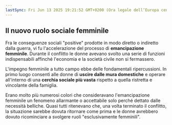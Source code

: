 ```yaml
---
lastSync: Fri Jun 13 2025 19:21:52 GMT+0200 (Ora legale dell’Europa centrale)
---
```

## Il nuovo ruolo sociale femminile
Fra le conseguenze sociali "positive" prodotte in modo diretto o indiretto dalla guerra, vi fu l'accelerazione del processo di **emancipazione femminile**. Durante il conflitto le donne avevano svolto una serie di funzioni indispensabili affinché l'economia e la società civile non si fermassero.

L'impegno femminile a tutto campo ebbe delle fondamentali ripercussioni. In primo luogo consentì alle donne di **uscire dalle mura domestiche** e operare all'interno di una **cerchia sociale più vasta** rispetto a quella ristretta e vincolante della famiglia.

Erano molto più numerosi colori che consideravano l'emancipazione femminile un fenomeno allarmante o accettabile solo perché dettato dalle necessità belliche. Quasi tutti ritenevano che, una volta terminato il conflitto, la situazione sarebbe dovuta ritornare come prima e le donne avrebbero dovuto ricominciare a svolgere ruoli "esclusivamente femminili".
